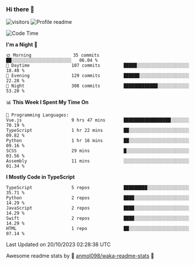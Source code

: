 ### Hi there 👋  
![visitors](https://visitor-badge.laobi.icu/badge?page_id=leverglowh) ![Profile readme](https://github.com/leverglowh/leverglowh/workflows/Profile%20readme/badge.svg?branch=master)

<!--START_SECTION:waka-->
![Code Time](http://img.shields.io/badge/Code%20Time-2%2C422%20hrs%2038%20mins-blue)

**I'm a Night 🦉** 

```text
🌞 Morning                35 commits          ██░░░░░░░░░░░░░░░░░░░░░░░   06.04 % 
🌆 Daytime                107 commits         █████░░░░░░░░░░░░░░░░░░░░   18.48 % 
🌃 Evening                129 commits         ██████░░░░░░░░░░░░░░░░░░░   22.28 % 
🌙 Night                  308 commits         █████████████░░░░░░░░░░░░   53.20 % 
```


📊 **This Week I Spent My Time On** 

```text
💬 Programming Languages: 
Vue.js                   9 hrs 47 mins       ██████████████████░░░░░░░   70.19 % 
TypeScript               1 hr 22 mins        ██░░░░░░░░░░░░░░░░░░░░░░░   09.82 % 
Python                   1 hr 16 mins        ██░░░░░░░░░░░░░░░░░░░░░░░   09.16 % 
SCSS                     29 mins             █░░░░░░░░░░░░░░░░░░░░░░░░   03.56 % 
Assembly                 11 mins             ░░░░░░░░░░░░░░░░░░░░░░░░░   01.34 % 
```

**I Mostly Code in TypeScript** 

```text
TypeScript               5 repos             █████████░░░░░░░░░░░░░░░░   35.71 % 
Python                   2 repos             ████░░░░░░░░░░░░░░░░░░░░░   14.29 % 
JavaScript               2 repos             ████░░░░░░░░░░░░░░░░░░░░░   14.29 % 
Swift                    2 repos             ████░░░░░░░░░░░░░░░░░░░░░   14.29 % 
HTML                     1 repo              ██░░░░░░░░░░░░░░░░░░░░░░░   07.14 % 
```




 Last Updated on 20/10/2023 02:28:38 UTC
<!--END_SECTION:waka-->


Awesome readme stats by :star2: [anmol098/waka-readme-stats](https://github.com/anmol098/waka-readme-stats) :star2:
